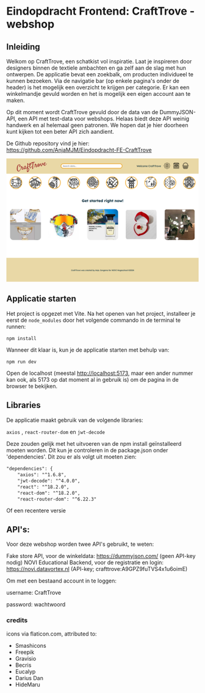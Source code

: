 # Eindopdracht Frontend: CraftTrove - webshop

## Inleiding
Welkom op CraftTrove, een schatkist vol inspiratie. Laat je inspireren door designers binnen de textiele ambachten en ga zelf aan de slag met hun ontwerpen.
De applicatie bevat een zoekbalk, om producten individueel te kunnen bezoeken. Via de navigatie bar (op enkele pagina's onder de header) is het mogelijk een overzicht te krijgen per categorie. Er kan een winkelmandje gevuld worden en het is mogelijk een eigen account aan te maken.

Op dit moment wordt CraftTrove gevuld door de data van de DummyJSON-API, een API met test-data voor webshops. Helaas biedt deze API weinig handwerk en al helemaal geen patronen. We hopen dat je hier doorheen kunt kijken tot een beter API zich aandient.

De Github repository vind je hier: https://github.com/AnjaMJM/Eindopdracht-FE-CraftTrove

![screenshot](src/assets/screenshot.png)

## Applicatie starten

Het project is opgezet met Vite. Na het openen van het project, installeer je eerst de `node_modules` door het volgende
commando in de terminal te runnen:

```
npm install
```

Wanneer dit klaar is, kun je de applicatie starten met behulp van:

```
npm run dev
```

Open de localhost (meestal [http://localhost:5173](http://localhost:5173/), maar een ander nummer kan ook, als 5173 op dat moment al in gebruik is) om de pagina in de browser te bekijken. 

## Libraries
De applicatie maakt gebruik van de volgende libraries:

`axios` , `react-router-dom` en `jwt-decode`

Deze zouden gelijk met het uitvoeren van de npm install geïnstalleerd moeten worden.
Dit kun je controleren in de package.json onder 'dependencies'. Dit zou er als volgt uit moeten zien:

```
"dependencies": {
    "axios": "^1.6.8",
    "jwt-decode": "^4.0.0",
    "react": "^18.2.0",
    "react-dom": "^18.2.0",
    "react-router-dom": "^6.22.3"
```
Of een recentere versie

## API's: 

Voor deze webshop worden twee API's gebruikt, te weten:

Fake store API, voor de winkeldata: https://dummyjson.com/ (geen API-key nodig)
NOVI Educational Backend, voor de registratie en login: https://novi.datavortex.nl (API-key;  crafttrove:A9GPZ9fuTVS4x1u6oimE)

Om met een bestaand account in te loggen:

 username: CraftTrove 

 password: wachtwoord

### credits
icons via flaticon.com, attributed to:
   - Smashicons
   - Freepik
   - Gravisio
   - Becris
   - Eucalyp
   - Darius Dan
   - HideMaru
